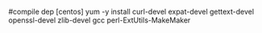 #compile dep
[centos]
yum -y install curl-devel expat-devel gettext-devel openssl-devel zlib-devel gcc perl-ExtUtils-MakeMaker